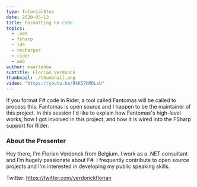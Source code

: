 ```yaml
---
type: TutorialStep
date: 2020-05-13
title: Formatting F# Code
topics:
  - .net
  - fsharp
  - ide
  - resharper
  - rider
  - web
author: maartenba
subtitle: Florian Verdonck
thumbnail: ./thumbnail.png
video: "https://youtu.be/9kK57hMDLvU"
---
```


If you format F# code in Rider, a tool called Fantomas will be called to process this. Fantomas is open source and I happen to be the maintainer of this project. In this session I'd like to explain how Fantomas's high-level works, how I got involved in this project, and how it is wired into the FSharp support for Rider.

### About the Presenter

Hey there, I'm Florian Verdonck from Belgium. I work as a .NET consultant and I’m hugely passionate about F#. I frequently contribute to open source projects and I'm interested in developing my public speaking skills.

Twitter: <https://twitter.com/verdonckflorian>
